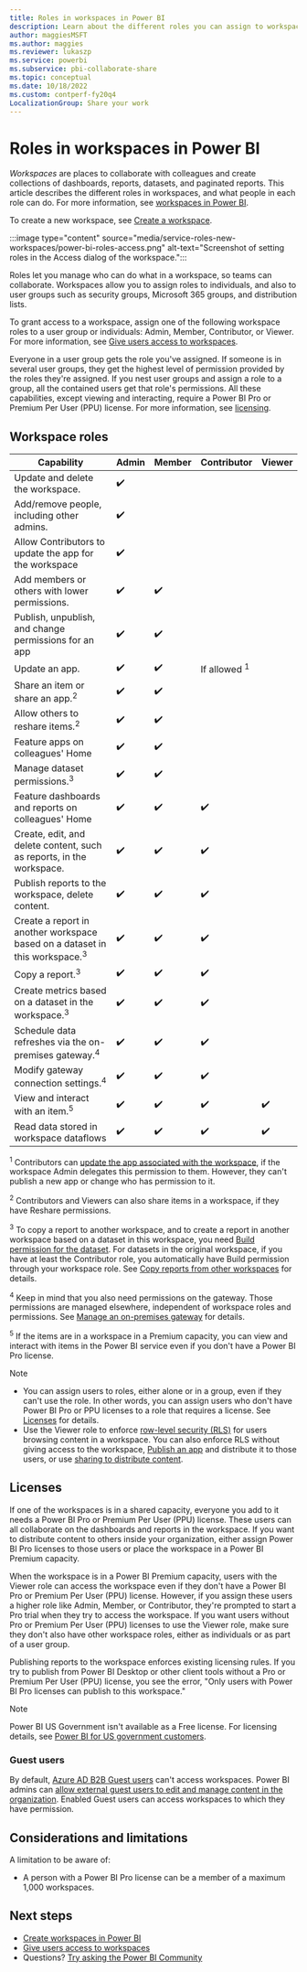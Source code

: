 ```yaml
---
title: Roles in workspaces in Power BI
description: Learn about the different roles you can assign to workspace users to grant access to read, write, edit, and more.
author: maggiesMSFT
ms.author: maggies
ms.reviewer: lukaszp
ms.service: powerbi
ms.subservice: pbi-collaborate-share
ms.topic: conceptual
ms.date: 10/18/2022
ms.custom: contperf-fy20q4
LocalizationGroup: Share your work
---
```


# Roles in workspaces in Power BI

*Workspaces* are places to collaborate with colleagues and create collections of dashboards, reports, datasets, and paginated reports. This article describes the different roles in workspaces, and what people in each role can do. For more information, see [workspaces in Power BI](service-new-workspaces.md).

To create a new workspace, see [Create a workspace](service-create-the-new-workspaces.md).

:::image type="content" source="media/service-roles-new-workspaces/power-bi-roles-access.png" alt-text="Screenshot of setting roles in the Access dialog of the workspace.":::

Roles let you manage who can do what in a workspace, so teams can collaborate. Workspaces allow you to assign roles to individuals, and also to user groups such as security groups, Microsoft 365 groups, and distribution lists.

To grant access to a workspace, assign one of the following workspace roles to a user group or individuals: Admin, Member, Contributor, or Viewer. For more information, see [Give users access to workspaces](service-give-access-new-workspaces.md).

Everyone in a user group gets the role you've assigned. If someone is in several user groups, they get the highest level of permission provided by the roles they're assigned. If you nest user groups and assign a role to a group, all the contained users get that role's permissions. All these capabilities, except viewing and interacting, require a Power BI Pro or Premium Per User (PPU) license. For more information, see [licensing](#licenses).

## Workspace roles

|Capability   | Admin  | Member  | Contributor  | Viewer |
|---|---|---|---|---|
| Update and delete the workspace.  | ✔️ |   |   |   | 
| Add/remove people, including other admins.  |  ✔️ |   |   |   |
| Allow Contributors to update the app for the workspace  |  ✔️ |   |   |   |
| Add members or others with lower permissions.  |  ✔️ | ✔️  |   |   |
| Publish, unpublish, and change permissions for an app |  ✔️ | ✔️  |   |   |
| Update an app. |  ✔️ | ✔️  |  If allowed <sup>1</sup>  |   |
| Share an item or share an app.<sup>2</sup> |  ✔️ | ✔️  |   |   |
| Allow others to reshare items.<sup>2</sup> |  ✔️ | ✔️  |   |   |
| Feature apps on colleagues' Home |  ✔️ | ✔️  |   |   |
| Manage dataset permissions.<sup>3</sup> | ✔️ | ✔️ |  |  |
| Feature dashboards and reports on colleagues' Home |  ✔️ | ✔️  | ✔️ |   |
| Create, edit, and delete content, such as reports, in the workspace.  |  ✔️ | ✔️  | ✔️  |   |
| Publish reports to the workspace, delete content.  |  ✔️ | ✔️  | ✔️  |   |
| Create a report in another workspace based on a dataset in this workspace.<sup>3</sup> |  ✔️ | ✔️  | ✔️  |   |
| Copy a report.<sup>3</sup> | ✔️ | ✔️ | ✔️ |  |
| Create metrics based on a dataset in the workspace.<sup>3</sup> | ✔️ | ✔️ | ✔️ |  |
| Schedule data refreshes via the on-premises gateway.<sup>4</sup> | ✔️ | ✔️ | ✔️ |  |
| Modify gateway connection settings.<sup>4</sup> | ✔️ | ✔️ | ✔️ |  |
| View and interact with an item.<sup>5</sup> |  ✔️ | ✔️  | ✔️  | ✔️  |
| Read data stored in workspace dataflows | ✔️ | ✔️ | ✔️ | ✔️ |

<sup>1</sup> Contributors can [update the app associated with the workspace](../collaborate-share/service-create-the-new-workspaces.md#allow-contributors-to-update-the-app), if the workspace Admin delegates this permission to them. However, they can't publish a new app or change who has permission to it.

<sup>2</sup> Contributors and Viewers can also share items in a workspace, if they have Reshare permissions.

<sup>3</sup> To copy a report to another workspace, and to create a report in another workspace based on a dataset in this workspace, you need [Build permission for the dataset](../connect-data/service-datasets-build-permissions.md). For datasets in the original workspace, if you have at least the Contributor role, you automatically have Build permission through your workspace role. See [Copy reports from other workspaces](../connect-data/service-datasets-copy-reports.md) for details.

<sup>4</sup> Keep in mind that you also need permissions on the gateway. Those permissions are managed elsewhere, independent of workspace roles and permissions. See [Manage an on-premises gateway](/data-integration/gateway/service-gateway-manage) for details.

<sup>5</sup> If the items are in a workspace in a Premium capacity, you can view and interact with items in the Power BI service even if you don't have a Power BI Pro license.

> [!NOTE]
> - You can assign users to roles, either alone or in a group, even if they can't use the role. In other words, you can assign users who don't have Power BI Pro or PPU licenses to a role that requires a license. See [Licenses](#licenses) for details.
> - Use the Viewer role to enforce [row-level security (RLS)](../enterprise/service-admin-rls.md) for users browsing content in a workspace. You can also enforce RLS without giving access to the workspace, [Publish an app](service-create-distribute-apps.md) and distribute it to those users, or use [sharing to distribute content](service-share-dashboards.md).

## Licenses
If one of the workspaces is in a shared capacity, everyone you add to it needs a Power BI Pro or Premium Per User (PPU) license. These users can all collaborate on the dashboards and reports in the workspace. If you want to distribute content to others inside your organization, either assign Power BI Pro licenses to those users or place the workspace in a Power BI Premium capacity.

When the workspace is in a Power BI Premium capacity, users with the Viewer role can access the workspace even if they don't have a Power BI Pro or Premium Per User (PPU) license. However, if you assign these users a higher role like Admin, Member, or Contributor, they're prompted to start a Pro trial when they try to access the workspace. If you want users without Pro or Premium Per User (PPU) licenses to use the Viewer role, make sure they don't also have other workspace roles, either as individuals or as part of a user group.

Publishing reports to the workspace enforces existing licensing rules. If you try to publish from Power BI Desktop or other client tools without a Pro or Premium Per User (PPU) license, you see the error, "Only users with Power BI Pro licenses can publish to this workspace."

> [!NOTE]
> Power BI US Government isn't available as a Free license. For licensing details, see [Power BI for US government customers](../enterprise/service-govus-overview.md).

### Guest users

By default, [Azure AD B2B Guest users](../enterprise/service-admin-azure-ad-b2b.md) can't access workspaces. Power BI admins can [allow external guest users to edit and manage content in the organization](../enterprise/service-admin-azure-ad-b2b.md#guest-users-who-can-edit-and-manage-content). Enabled Guest users can access workspaces to which they have permission.

## Considerations and limitations

A limitation to be aware of:

- A person with a Power BI Pro license can be a member of a maximum 1,000 workspaces.

## Next steps

- [Create workspaces in Power BI](service-create-the-new-workspaces.md)
- [Give users access to workspaces](service-give-access-new-workspaces.md)
- Questions? [Try asking the Power BI Community](https://community.powerbi.com/)

